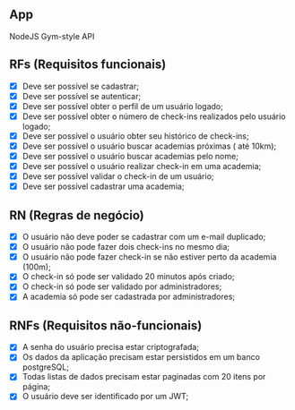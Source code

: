 ## App

NodeJS Gym-style API

## RFs (Requisitos funcionais)

- [x] Deve ser possível se cadastrar;
- [x] Deve ser possível se autenticar;
- [x] Deve ser possível obter o perfil de um usuário logado;
- [x] Deve ser possível obter o número de check-ins realizados pelo usuário logado;
- [x] Deve ser possível o usuário obter seu histórico de check-ins;
- [x] Deve ser possível o usuário buscar academias próximas ( até 10km);
- [x] Deve ser possível o usuário buscar academias pelo nome;
- [x] Deve ser possível o usuário realizar check-in em uma academia;
- [x] Deve ser possível validar o check-in de um usuário;
- [x] Deve ser possível cadastrar uma academia;

## RN (Regras de negócio)

- [x] O usuário não deve poder se cadastrar com um e-mail duplicado;
- [x] O usuário não pode fazer dois check-ins no mesmo dia;
- [x] O usuário não pode fazer check-in se não estiver perto da academia (100m);
- [x] O check-in só pode ser validado 20 minutos após criado;
- [x] O check-in só pode ser validado por administradores;
- [x] A academia só pode ser cadastrada por administradores;

## RNFs (Requisitos não-funcionais)

- [x] A senha do usuário precisa estar criptografada;
- [x] Os dados da aplicação precisam estar persistidos em um banco postgreSQL;
- [x] Todas listas de dados precisam estar paginadas com 20 itens por página;
- [x] O usuário deve ser identificado por um JWT;
